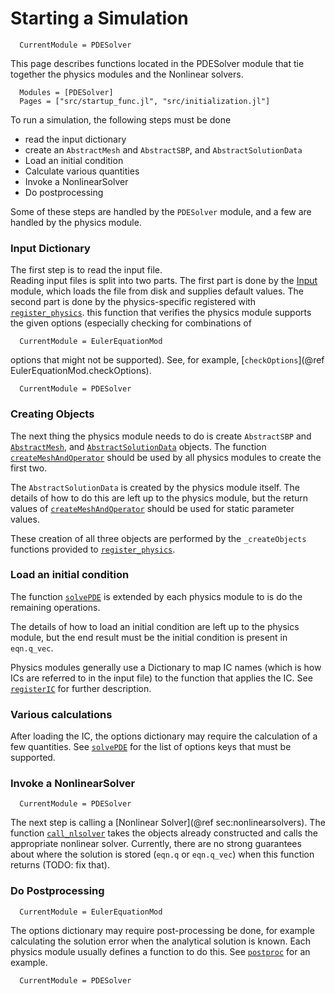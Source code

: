 # Starting a Simulation

```@meta
  CurrentModule = PDESolver
```

This page describes functions located in the PDESolver module that tie
together the physics modules and the Nonlinear solvers.  
```@autodocs
  Modules = [PDESolver]
  Pages = ["src/startup_func.jl", "src/initialization.jl"]
```

To run a simulation, the following steps must be done

  * read the input dictionary
  * create an `AbstractMesh` and `AbstractSBP`, and `AbstractSolutionData`
  * Load an initial condition
  * Calculate various quantities
  * Invoke a NonlinearSolver
  * Do postprocessing

Some of these steps are handled by the `PDESolver` module, and a few are
handled by the physics module.



### Input Dictionary

The first step is to read the input file.  
Reading input files is split into two parts.  The first part is done by the
[Input](@ref) module, which loads the file from disk and supplies default
values.
The second part is done by the physics-specific registered with [`register_physics`](@ref).
this  function that verifies the physics
module supports the given options (especially checking for combinations of
```@meta
  CurrentModule = EulerEquationMod
```
options that might not be supported).  See, for example, [`checkOptions`](@ref EulerEquationMod.checkOptions).
```@meta
  CurrentModule = PDESolver
```


### Creating Objects


The next thing the physics module needs to do is create `AbstractSBP` and [`AbstractMesh`](@ref), and [`AbstractSolutionData`](@ref)  objects.
The function [`createMeshAndOperator`](@ref) should be used by all physics modules to create the first two.

The `AbstractSolutionData` is created by the physics module itself.
The details of how to do this are left up to the physics module, but the
return values of [`createMeshAndOperator`](@ref) should be used for static
parameter values.

These creation of all three objects are performed by the `_createObjects` functions provided to
[`register_physics`](@ref).

### Load an initial condition

The function [`solvePDE`](@ref) is extended by each physics module to is do the remaining operations.


The details of how to load an initial condition are left up to the physics
module, but the end result must be the initial condition is present in
`eqn.q_vec`.

Physics modules generally use a Dictionary to map IC names (which is how 
ICs are referred to in the input file) to the function that applies the
IC.  See [`registerIC`](@ref) for further description.


### Various calculations

After loading the IC, the options dictionary may require the calculation of
a few quantities.  See [`solvePDE`](@ref) for the list of options keys
that must be supported.

### Invoke a NonlinearSolver

```@meta
  CurrentModule = PDESolver
```


The next step is calling a [Nonlinear Solver](@ref sec:nonlinearsolvers).
The function [`call_nlsolver`](@ref) takes the objects already constructed and
calls the appropriate nonlinear solver.
Currently, there are no strong guarantees about where the solution is stored
(`eqn.q` or `eqn.q_vec`) when this function returns (TODO: fix that).

### Do Postprocessing

```@meta
  CurrentModule = EulerEquationMod
```


The options dictionary may require post-processing be done, for example
calculating the solution error when the analytical solution is known.
Each physics module usually defines a function to do this.
See [`postproc`](@ref) for an example.

```@meta
  CurrentModule = PDESolver
```
